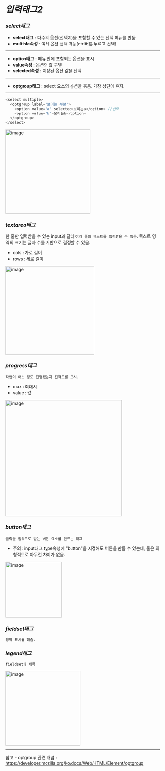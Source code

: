 # _입력태그2_

### _select태그_

- **select태그** : 다수의 옵션(선택지)을 포함할 수 있는 선택 메뉴를 만듦
- **multiple속성** : 여러 옵션 선택 가능(ctrl버튼 누르고 선택)
---
- **option태그** : 메뉴 안에 포함되는 옵션을 표시
- **value속성** : 옵션의 값 구별
- **selected속성** : 지정된 옵션 값을 선택
---
- **optgroup태그** : select 요소의 옵션을 묶음. 가장 상단에 유지.
---

```js
<select multiple>
  <optgroup label="보이는 부분">
    <option value="a" selected>보이는a</option> //선택
    <option value="b">보이는b</option>
  </optgroup>
</select>
```

<img width="276" alt="image" src="https://github.com/byunjiin/OZ/assets/129635857/addb27ed-e2d1-4eb8-989f-989bcbfc51ed">

### _textarea태그_

한 줄만 입력받을 수 있는 input과 달리 `여러 줄의 텍스트를 입력받을 수 있음`. 텍스트 영역의 크기는 글자 수를 기반으로 결정할 수 있음.

- cols : 가로 길이
- rows : 세로 길이

<img width="290" alt="image" src="https://github.com/byunjiin/OZ/assets/129635857/7f3caf1c-0f57-4ac2-809a-20b5099a465a">


### _progress태그_

`작업이 어느 정도 진행됐는지 진척도를 표시`.

- max : 최대치
- value : 값

<img width="380" alt="image" src="https://github.com/byunjiin/OZ/assets/129635857/dbf0bd2c-56c1-40bf-b468-60aca4fa6f5f">

### _button태그_

`클릭을 입력으로 받는 버튼 요소를 만드는 태그`

- 주의 : input태그 type속성에 "button"을 지정해도 버튼을 만들 수 있는데, 둘은 외형적으로 아무런 차이가 없음.

<img width="183" alt="image" src="https://github.com/byunjiin/OZ/assets/129635857/7d226604-8b24-4e65-ab8b-76b560a09e41">

### _fieldset태그_

`영역 표시를 해줌.`

### _legend태그_

`fieldset의 제목`

<img width="244" alt="image" src="https://github.com/byunjiin/OZ/assets/129635857/eacab72e-d22a-44a2-8743-41d6d541ce11">

---

참고 - optgroup 관련 개념 : https://developer.mozilla.org/ko/docs/Web/HTML/Element/optgroup